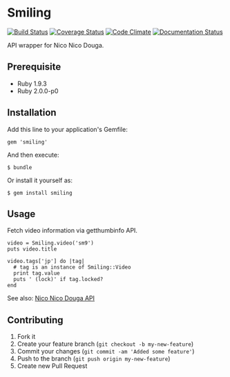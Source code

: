 # Smiling

[![Build Status](https://travis-ci.org/qnyp/smiling.png?branch=master)](https://travis-ci.org/qnyp/smiling)
[![Coverage Status](https://coveralls.io/repos/qnyp/smiling/badge.png?branch=master)](https://coveralls.io/r/qnyp/smiling)
[![Code Climate](https://codeclimate.com/github/qnyp/smiling.png)](https://codeclimate.com/github/qnyp/smiling)
[![Documentation Status](http://inch-ci.org/github/qnyp/smiling.png?branch=master)](http://inch-ci.org/github/qnyp/smiling)

API wrapper for Nico Nico Douga.

## Prerequisite

* Ruby 1.9.3
* Ruby 2.0.0-p0

## Installation

Add this line to your application's Gemfile:

    gem 'smiling'

And then execute:

    $ bundle

Or install it yourself as:

    $ gem install smiling

## Usage

Fetch video information via getthumbinfo API.

    video = Smiling.video('sm9')
    puts video.title

    video.tags['jp'] do |tag|
      # tag is an instance of Smiling::Video
      print tag.value
      puts ' (lock)' if tag.locked?
    end

See also: [Nico Nico Douga API](http://dic.nicovideo.jp/a/%E3%83%8B%E3%82%B3%E3%83%8B%E3%82%B3%E5%8B%95%E7%94%BBapi)

## Contributing

1. Fork it
2. Create your feature branch (`git checkout -b my-new-feature`)
3. Commit your changes (`git commit -am 'Added some feature'`)
4. Push to the branch (`git push origin my-new-feature`)
5. Create new Pull Request
